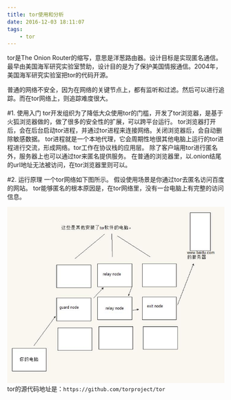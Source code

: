 ```yaml
---
title: tor使用和分析
date: 2016-12-03 18:11:07
tags:
	- tor
---
```

tor是The Onion Router的缩写，意思是洋葱路由器。设计目标是实现匿名通信。最早由美国海军研究实验室赞助，设计目的是为了保护美国情报通信。2004年，美国海军研究实验室把tor的代码开源。

普通的网络不安全，因为在网络的关键节点上，都有监听和过滤。然后可以进行追踪。而在tor网络上，则追踪难度很大。

#1. 使用入门
tor开发组织为了降低大众使用tor的门槛，开发了tor浏览器，是基于火狐浏览器做的，做了很多的安全性的扩展，可以跨平台运行。
tor浏览器打开后，会在后台启动tor进程，并通过tor进程来连接网络。关闭浏览器后，会自动删除敏感数据。
tor进程就是一个本地代理，它会周期性地很其他电脑上运行的tor进程进行交流，形成网络。tor工作在协议栈的应用层。
除了客户端用tor进行匿名外，服务器上也可以通过tor来匿名提供服务。
在普通的浏览器里，以.onion结尾的url地址无法被访问，在tor浏览器里则可以。

#2. 运行原理
一个tor网络如下图所示。
假设使用场景是你通过tor去匿名访问百度的网站。
tor能够匿名的根本原因是，在tor网络里，没有一台电脑上有完整的访问信息。

![](/images/tor运行原理.jpg)
tor的源代码地址是：`https://github.com/torproject/tor`


